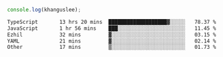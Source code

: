 ```js
console.log(khanguslee);
```

<!--START_SECTION:waka-->

```txt
TypeScript       13 hrs 20 mins  ███████████████████▓░░░░░   78.37 %
JavaScript       1 hr 56 mins    ███░░░░░░░░░░░░░░░░░░░░░░   11.45 %
Ezhil            32 mins         ▓░░░░░░░░░░░░░░░░░░░░░░░░   03.15 %
YAML             21 mins         ▓░░░░░░░░░░░░░░░░░░░░░░░░   02.14 %
Other            17 mins         ▒░░░░░░░░░░░░░░░░░░░░░░░░   01.73 %
```

<!--END_SECTION:waka-->

<!--
**khanguslee/khanguslee** is a ✨ _special_ ✨ repository because its `README.md` (this file) appears on your GitHub profile.

Here are some ideas to get you started:

- 🔭 I’m currently working on ...
- 🌱 I’m currently learning ...
- 👯 I’m looking to collaborate on ...
- 🤔 I’m looking for help with ...
- 💬 Ask me about ...
- 📫 How to reach me: ...
- 😄 Pronouns: ...
- ⚡ Fun fact: ...
-->
